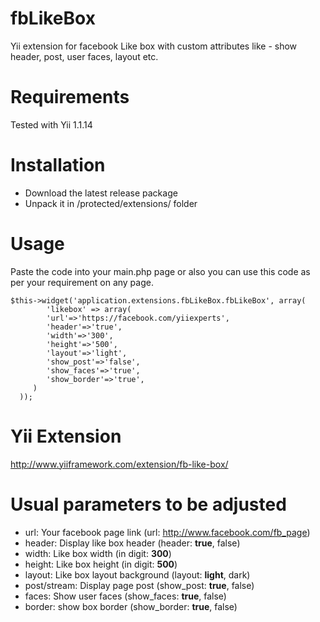 fbLikeBox
==========

Yii extension for facebook Like box with custom attributes like - show header, post, user faces, layout etc.


Requirements
============

Tested with Yii 1.1.14


Installation
============

- Download the latest release package
- Unpack it in /protected/extensions/ folder


Usage
=====

Paste the code into your main.php page or also you can use this code as per your requirement on any page.

~~~
$this->widget('application.extensions.fbLikeBox.fbLikeBox', array(
        'likebox' => array(
		'url'=>'https://facebook.com/yiiexperts',
		'header'=>'true',
		'width'=>'300',
		'height'=>'500',
		'layout'=>'light',
		'show_post'=>'false', 
		'show_faces'=>'true',
		'show_border'=>'true',
	 )
  ));
~~~


Yii Extension
=============

http://www.yiiframework.com/extension/fb-like-box/



Usual parameters to be adjusted
===============================

- url: Your facebook page link (url: http://www.facebook.com/fb_page)
- header: Display like box header (header: **true**, false)
- width: Like box width (in digit: **300**)
- height: Like box height (in digit: **500**)
- layout: Like box layout background (layout: **light**, dark)
- post/stream: Display page post (show_post: **true**, false)
- faces: Show user faces (show_faces: **true**, false)
- border: show box border (show_border: **true**, false)
